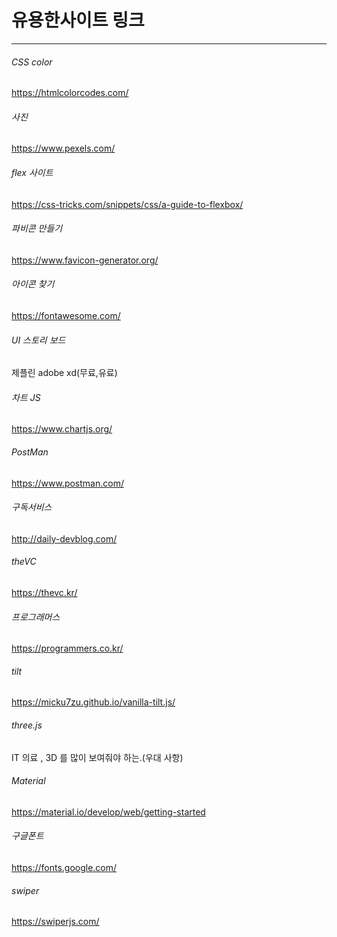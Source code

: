 # 유용한사이트 링크
----------------------------------------------------
###### CSS color
https://htmlcolorcodes.com/

###### 사진
https://www.pexels.com/

###### flex 사이트
https://css-tricks.com/snippets/css/a-guide-to-flexbox/

###### 파비콘 만들기 
https://www.favicon-generator.org/

###### 아이콘 찾기
https://fontawesome.com/


###### UI 스토리 보드
제플린
adobe xd(무료,유료)

###### 차트 JS
https://www.chartjs.org/


###### PostMan
https://www.postman.com/

###### 구독서비스
http://daily-devblog.com/

###### theVC
https://thevc.kr/

###### 프로그래머스
https://programmers.co.kr/


###### tilt
https://micku7zu.github.io/vanilla-tilt.js/

###### three.js
IT 의료 , 3D 를 많이 보여줘야 하는.(우대 사항)

###### Material
https://material.io/develop/web/getting-started


###### 구글폰트
https://fonts.google.com/


###### swiper
https://swiperjs.com/

